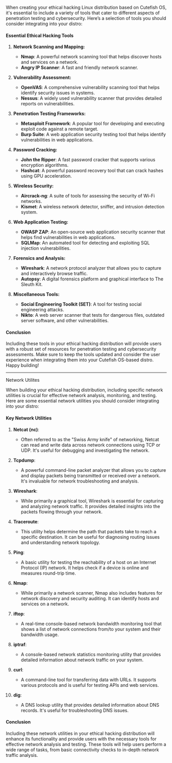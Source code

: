 When creating your ethical hacking Linux distribution based on Cutefish OS, it's essential to include a variety of tools that cater to different aspects of penetration testing and cybersecurity. Here’s a selection of tools you should consider integrating into your distro:

#### **Essential Ethical Hacking Tools**

1. **Network Scanning and Mapping:**
   - **Nmap**: A powerful network scanning tool that helps discover hosts and services on a network.
   - **Angry IP Scanner**: A fast and friendly network scanner.

2. **Vulnerability Assessment:**
   - **OpenVAS**: A comprehensive vulnerability scanning tool that helps identify security issues in systems.
   - **Nessus**: A widely used vulnerability scanner that provides detailed reports on vulnerabilities.

3. **Penetration Testing Frameworks:**
   - **Metasploit Framework**: A popular tool for developing and executing exploit code against a remote target.
   - **Burp Suite**: A web application security testing tool that helps identify vulnerabilities in web applications.

4. **Password Cracking:**
   - **John the Ripper**: A fast password cracker that supports various encryption algorithms.
   - **Hashcat**: A powerful password recovery tool that can crack hashes using GPU acceleration.

5. **Wireless Security:**
   - **Aircrack-ng**: A suite of tools for assessing the security of Wi-Fi networks.
   - **Kismet**: A wireless network detector, sniffer, and intrusion detection system.

6. **Web Application Testing:**
   - **OWASP ZAP**: An open-source web application security scanner that helps find vulnerabilities in web applications.
   - **SQLMap**: An automated tool for detecting and exploiting SQL injection vulnerabilities.

7. **Forensics and Analysis:**
   - **Wireshark**: A network protocol analyzer that allows you to capture and interactively browse traffic.
   - **Autopsy**: A digital forensics platform and graphical interface to The Sleuth Kit.

8. **Miscellaneous Tools:**
   - **Social Engineering Toolkit (SET)**: A tool for testing social engineering attacks.
   - **Nikto**: A web server scanner that tests for dangerous files, outdated server software, and other vulnerabilities.

#### **Conclusion**

Including these tools in your ethical hacking distribution will provide users with a robust set of resources for penetration testing and cybersecurity assessments. Make sure to keep the tools updated and consider the user experience when integrating them into your Cutefish OS-based distro. Happy building!












-----------------------------

Network Utilites

When building your ethical hacking distribution, including specific network utilities is crucial for effective network analysis, monitoring, and testing. Here are some essential network utilities you should consider integrating into your distro:

#### **Key Network Utilities**

1. **Netcat (nc)**:
   - Often referred to as the "Swiss Army knife" of networking, Netcat can read and write data across network connections using TCP or UDP. It's useful for debugging and investigating the network.

2. **Tcpdump**:
   - A powerful command-line packet analyzer that allows you to capture and display packets being transmitted or received over a network. It's invaluable for network troubleshooting and analysis.

3. **Wireshark**:
   - While primarily a graphical tool, Wireshark is essential for capturing and analyzing network traffic. It provides detailed insights into the packets flowing through your network.

4. **Traceroute**:
   - This utility helps determine the path that packets take to reach a specific destination. It can be useful for diagnosing routing issues and understanding network topology.

5. **Ping**:
   - A basic utility for testing the reachability of a host on an Internet Protocol (IP) network. It helps check if a device is online and measures round-trip time.

6. **Nmap**:
   - While primarily a network scanner, Nmap also includes features for network discovery and security auditing. It can identify hosts and services on a network.

7. **iftop**:
   - A real-time console-based network bandwidth monitoring tool that shows a list of network connections from/to your system and their bandwidth usage.

8. **iptraf**:
   - A console-based network statistics monitoring utility that provides detailed information about network traffic on your system.

9. **curl**:
   - A command-line tool for transferring data with URLs. It supports various protocols and is useful for testing APIs and web services.

10. **dig**:
    - A DNS lookup utility that provides detailed information about DNS records. It's useful for troubleshooting DNS issues.

#### **Conclusion**

Including these network utilities in your ethical hacking distribution will enhance its functionality and provide users with the necessary tools for effective network analysis and testing. These tools will help users perform a wide range of tasks, from basic connectivity checks to in-depth network traffic analysis.